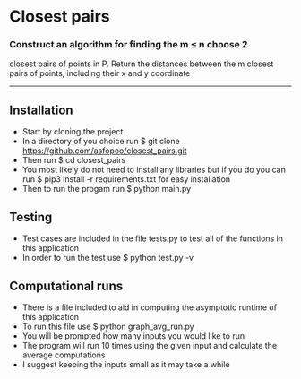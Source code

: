 # Closest pairs
### Construct an algorithm for finding the m ≤ n choose 2
closest pairs of points in P. Return the distances between the m closest pairs of points, including their x and y
coordinate

----

## Installation
- Start by cloning the project 
- In a directory of you choice run $ git clone https://github.com/asfopoo/closest_pairs.git
- Then run $ cd closest_pairs
- You most likely do not need to install any libraries but if you do you can run $ pip3 install -r requirements.txt for easy installation
- Then to run the progam run $ python main.py

## Testing
- Test cases are included in the file tests.py to test all of the functions in this application 
- In order to run the test use $ python test.py -v

## Computational runs 
- There is a file included to aid in computing the asymptotic runtime of this application
- To run this file use $ python graph_avg_run.py 
- You will be prompted how many inputs you would like to run
- The program will run 10 times using the given input and calculate the average computations
- I suggest keeping the inputs small as it may take a while 
